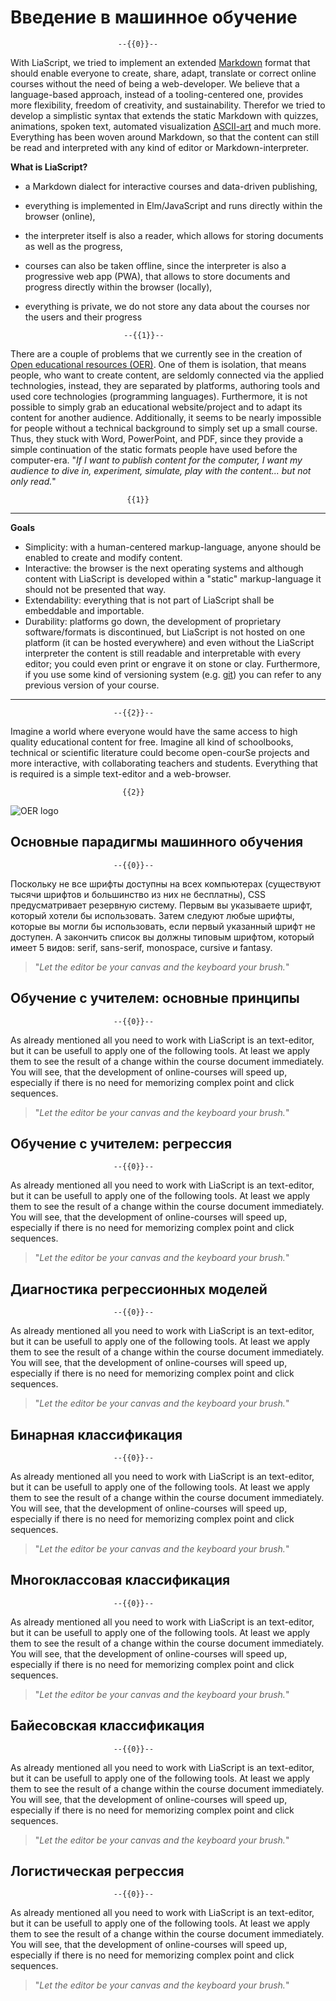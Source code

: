 <!--

author:   Daria Gudkova, Alexander Trofimov
email:    
date:     21/02/2025
version:  0.0.1
language: ru
narrator: Russian

repository: https://github.com/dpocloud/ml_intro

icon:    img/logo_mephi2.png
logo:    img/logo_ml_intro.png

comment:  курс "Введение в машинное обучение"

script:   https://cdn.jsdelivr.net/chartist.js/latest/chartist.min.js
          https://felixhao28.github.io/JSCPP/dist/JSCPP.es5.min.js

link:     https://cdn.jsdelivr.net/chartist.js/latest/chartist.min.css

link:     https://cdnjs.cloudflare.com/ajax/libs/animate.css/4.1.1/animate.min.css

import:   https://raw.githubusercontent.com/liaTemplates/ABCjs/main/README.md

link:     ./custom.css

font:     Noto Sans Egyptian Hieroglyphs, Noto Sans Ogham
-->


# Введение в машинное обучение


                            --{{0}}--
With LiaScript, we tried to implement an extended
[Markdown](https://en.wikipedia.org/wiki/Markdown) format that should enable
everyone to create, share, adapt, translate or correct online courses without
the need of being a web-developer. We believe that a language-based approach,
instead of a tooling-centered one, provides more flexibility, freedom of
creativity, and sustainability. Therefor we tried to develop a simplistic syntax
that extends the static Markdown with quizzes, animations, spoken text,
automated visualization [ASCII-art](https://en.wikipedia.org/wiki/ASCII_art) and
much more. Everything has been woven around Markdown, so that the content can
still be read and interpreted with any kind of editor or Markdown-interpreter.


**What is LiaScript?**

* a Markdown dialect for interactive courses and data-driven publishing,
* everything is implemented in Elm/JavaScript and runs directly within the
  browser (online),
* the interpreter itself is also a reader, which allows for storing documents as
  well as the progress,
* courses can also be taken offline, since the interpreter is also a progressive
  web app (PWA), that allows to store documents and progress directly within
  the browser (locally),
* everything is private, we do not store any data about the courses nor the
  users and their progress


                            --{{1}}--
There are a couple of problems that we currently see in the creation of
[Open educational resources (OER)](https://en.wikipedia.org/wiki/Open_educational_resources).
One of them is isolation, that means people, who want to create content, are
seldomly connected via the applied technologies, instead, they are separated by
platforms, authoring tools and used core technologies (programming languages).
Furthermore, it is not possible to simply grab an educational website/project
and to adapt its content for another audience. Additionally, it seems to be
nearly impossible for people without a technical background to simply set up a
small course. Thus, they stuck with Word, PowerPoint, and PDF, since they
provide a simple continuation of the static formats people have used before the
computer-era.
"_If I want to publish content for the computer, I want my audience to dive in, experiment, simulate, play with the content... but not only read._"

                              {{1}}
********************************************************************************

**Goals**

* Simplicity: with a human-centered markup-language, anyone should be enabled to
  create and modify content.
* Interactive: the browser is the next operating systems and although content
  with LiaScript is developed within a "static" markup-language it should not be
  presented that way.
* Extendability: everything that is not part of LiaScript shall be embeddable
  and importable.
* Durability: platforms go down, the development of proprietary software/formats
  is discontinued, but LiaScript is not hosted on one platform (it can be
  hosted everywhere) and even without the LiaScript interpreter the content is
  still readable and interpretable with every editor; you could even print or
  engrave it on stone or clay. Furthermore, if you use some kind of versioning
  system (e.g. [git](https://en.wikipedia.org/wiki/Git)) you can refer to any
  previous version of your course.

********************************************************************************

                           --{{2}}--
Imagine a world where everyone would have the same access to high quality
educational content for free. Imagine all kind of schoolbooks, technical or
scientific literature could become open-courSe projects and more interactive,
with collaborating teachers and students. Everything that is required is a
simple text-editor and a web-browser.

                             {{2}}
![OER logo](https://upload.wikimedia.org/wikipedia/commons/2/20/Global_Open_Educational_Resources_Logo.svg)


## Основные парадигмы машинного обучения

                           --{{0}}--
Поскольку не все шрифты доступны на всех компьютерах (существуют тысячи шрифтов и большинство из них не бесплатны), CSS предусматривает резервную систему. Первым вы указываете шрифт, который хотели бы использовать. Затем следуют любые шрифты, которые вы могли бы использовать, если первый указанный шрифт не доступен. А закончить список вы должны типовым шрифтом, который имеет 5 видов: serif, sans-serif, monospace, cursive и fantasy. 

> "_Let the editor be your canvas and the keyboard your brush._"


## Обучение с учителем: основные принципы

                           --{{0}}--
As already mentioned all you need to work with LiaScript is an text-editor, but
it can be usefull to apply one of the following tools. At least we apply them to
see the result of a change within the course document immediately. You will see,
that the development of online-courses will speed up, especially if there is no
need for memorizing complex point and click sequences.

> "_Let the editor be your canvas and the keyboard your brush._"


## Обучение с учителем: регрессия

                           --{{0}}--
As already mentioned all you need to work with LiaScript is an text-editor, but
it can be usefull to apply one of the following tools. At least we apply them to
see the result of a change within the course document immediately. You will see,
that the development of online-courses will speed up, especially if there is no
need for memorizing complex point and click sequences.

> "_Let the editor be your canvas and the keyboard your brush._"


## Диагностика регрессионных моделей

                           --{{0}}--
As already mentioned all you need to work with LiaScript is an text-editor, but
it can be usefull to apply one of the following tools. At least we apply them to
see the result of a change within the course document immediately. You will see,
that the development of online-courses will speed up, especially if there is no
need for memorizing complex point and click sequences.

> "_Let the editor be your canvas and the keyboard your brush._"


## Бинарная классификация

                           --{{0}}--
As already mentioned all you need to work with LiaScript is an text-editor, but
it can be usefull to apply one of the following tools. At least we apply them to
see the result of a change within the course document immediately. You will see,
that the development of online-courses will speed up, especially if there is no
need for memorizing complex point and click sequences.

> "_Let the editor be your canvas and the keyboard your brush._"


## Многоклассовая классификация

                           --{{0}}--
As already mentioned all you need to work with LiaScript is an text-editor, but
it can be usefull to apply one of the following tools. At least we apply them to
see the result of a change within the course document immediately. You will see,
that the development of online-courses will speed up, especially if there is no
need for memorizing complex point and click sequences.

> "_Let the editor be your canvas and the keyboard your brush._"


## Байесовская классификация

                           --{{0}}--
As already mentioned all you need to work with LiaScript is an text-editor, but
it can be usefull to apply one of the following tools. At least we apply them to
see the result of a change within the course document immediately. You will see,
that the development of online-courses will speed up, especially if there is no
need for memorizing complex point and click sequences.

> "_Let the editor be your canvas and the keyboard your brush._"


## Логистическая регрессия

                           --{{0}}--
As already mentioned all you need to work with LiaScript is an text-editor, but
it can be usefull to apply one of the following tools. At least we apply them to
see the result of a change within the course document immediately. You will see,
that the development of online-courses will speed up, especially if there is no
need for memorizing complex point and click sequences.

> "_Let the editor be your canvas and the keyboard your brush._"